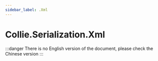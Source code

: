 ```yaml
---
sidebar_label: .Xml
---
```


# Collie.Serialization.Xml

:::danger
There is no English version of the document, please check the Chinese version
:::
